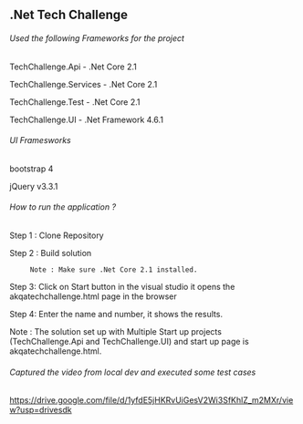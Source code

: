 ## .Net Tech Challenge

###### Used the following Frameworks for the project

TechChallenge.Api -  .Net Core 2.1

TechChallenge.Services -  .Net Core 2.1

TechChallenge.Test  - .Net Core 2.1

TechChallenge.UI - .Net Framework 4.6.1


###### UI Framesworks 

bootstrap 4

jQuery v3.3.1 

###### How to run the application ?

Step 1 : Clone Repository

Step 2 : Build solution 

         Note : Make sure .Net Core 2.1 installed.
         
Step 3: Click on Start button in the visual studio it opens the akqatechchallenge.html page in the browser 

Step 4: Enter the name and number, it shows the results.

Note : The solution set up with Multiple Start up projects (TechChallenge.Api and TechChallenge.UI) and start up page is akqatechchallenge.html.

###### Captured the video from local dev and executed some test cases

https://drive.google.com/file/d/1yfdE5jHKRvUiGesV2Wi3SfKhlZ_m2MXr/view?usp=drivesdk

